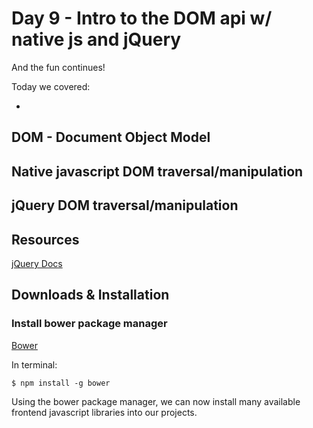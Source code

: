 # Day 9 - Intro to the DOM api w/ native js and jQuery

And the fun continues!

Today we covered:

-

## DOM - Document Object Model



## Native javascript DOM traversal/manipulation



## jQuery DOM traversal/manipulation

## Resources

[jQuery Docs](http://api.jquery.com)



## Downloads & Installation

### Install bower package manager

[Bower](http://bower.io/)

In terminal:

`$ npm install -g bower`

Using the bower package manager, we can now install many available frontend javascript libraries into our projects.
